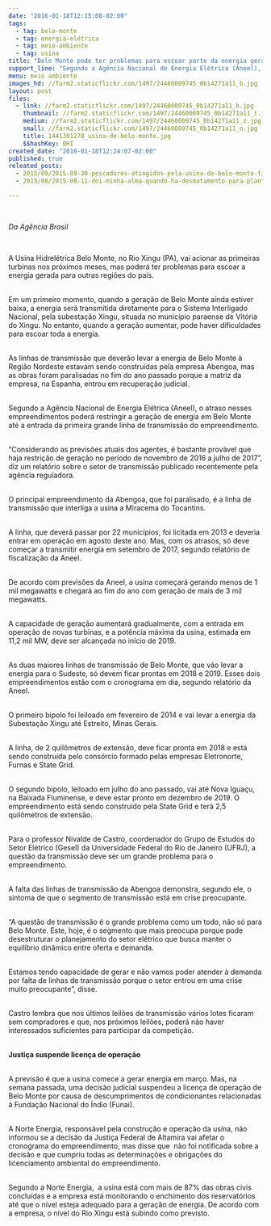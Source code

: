```yaml
---
date: "2016-01-18T12:15:08-02:00"
tags:
  - tag: belo-monte
  - tag: energia-elétrica
  - tag: meio-ambiente
  - tag: usina
title: "Belo Monte pode ter problemas para escoar parte da energia gerada\n"
support_line: "Segundo a Agência Nacional de Energia Elétrica (Aneel), o atraso nesses empreendimentos poderá restringir a geração de energia até a entrada da primeira grande linha de transmissão do empreendimento. \n"
menu: meio ambiente
images_hd: //farm2.staticflickr.com/1497/24460009745_0b14271a11_b.jpg
layout: post
files:
  - link: //farm2.staticflickr.com/1497/24460009745_0b14271a11_b.jpg
    thumbnail: //farm2.staticflickr.com/1497/24460009745_0b14271a11_t.jpg
    medium: //farm2.staticflickr.com/1497/24460009745_0b14271a11_z.jpg
    small: //farm2.staticflickr.com/1497/24460009745_0b14271a11_n.jpg
    title: 1441301270_usina-de-belo-monte.jpg
    $$hashKey: 0HI
created_date: "2016-01-18T12:24:07-02:00"
published: true
releated_posts:
  - 2015/09/2015-09-30-pescadores-atingidos-pela-usina-de-belo-monte-ficam-sem-rio-e-sem-peixe-aponta-atlas.md
  - 2015/08/2015-08-11-doi-minha-alma-quando-ha-desmatamento-para-plantar-a-soja-diz-papa.md

---
```

<p>&nbsp;</p>

<p><em>Da Ag&ecirc;ncia Brasil&nbsp;</em></p>

<p>&nbsp;</p>

<p>A Usina Hidrel&eacute;trica Belo Monte, no Rio Xingu (PA), vai acionar as primeiras turbinas nos pr&oacute;ximos meses, mas poder&aacute; ter problemas para escoar a energia gerada para outras regi&otilde;es do pa&iacute;s.</p>

<p><br />
Em um primeiro momento, quando a gera&ccedil;&atilde;o de Belo Monte ainda estiver baixa, a energia ser&aacute; transmitida diretamente para o Sistema Interligado Nacional, pela subesta&ccedil;&atilde;o Xingu, situada no munic&iacute;pio paraense de Vit&oacute;ria do Xingu. No entanto, quando a gera&ccedil;&atilde;o aumentar, pode haver dificuldades para escoar toda a energia.</p>

<p><br />
As linhas de transmiss&atilde;o que dever&atilde;o levar a energia de Belo Monte &agrave; Regi&atilde;o Nordeste estavam sendo constru&iacute;das pela empresa Abengoa, mas as obras foram paralisadas no fim do ano passado porque a matriz da empresa, na Espanha, entrou em recupera&ccedil;&atilde;o judicial.</p>

<p><br />
Segundo a Ag&ecirc;ncia Nacional de Energia El&eacute;trica (Aneel), o atraso nesses empreendimentos poder&aacute; restringir a gera&ccedil;&atilde;o de energia em Belo Monte at&eacute; a entrada da primeira grande linha de transmiss&atilde;o do empreendimento.&nbsp;</p>

<p><br />
&ldquo;Considerando as previs&otilde;es atuais dos agentes, &eacute; bastante prov&aacute;vel que haja restri&ccedil;&atilde;o de gera&ccedil;&atilde;o no per&iacute;odo de novembro de 2016 a julho de 2017&rdquo;, diz um relat&oacute;rio sobre o setor de transmiss&atilde;o publicado recentemente pela ag&ecirc;ncia reguladora.</p>

<p><br />
O principal empreendimento da Abengoa, que foi paralisado, &eacute; a linha de transmiss&atilde;o que interliga a usina a Miracema do Tocantins.</p>

<p><br />
A linha, que dever&aacute; passar por 22 munic&iacute;pios, foi licitada em 2013 e deveria entrar em opera&ccedil;&atilde;o em agosto deste ano. Mas, com os atrasos, s&oacute; deve come&ccedil;ar a transmitir energia em setembro de 2017, segundo relat&oacute;rio de fiscaliza&ccedil;&atilde;o da Aneel.</p>

<p><br />
De acordo com previs&otilde;es da Aneel, a usina come&ccedil;ar&aacute; gerando menos de 1 mil megawatts e chegar&aacute; ao fim do ano com gera&ccedil;&atilde;o de mais de 3 mil megawatts.</p>

<p><br />
A capacidade de gera&ccedil;&atilde;o aumentar&aacute; gradualmente, com a entrada em opera&ccedil;&atilde;o de novas turbinas, e a pot&ecirc;ncia m&aacute;xima da usina, estimada em 11,2 mil MW, deve ser alcan&ccedil;ada no in&iacute;cio de 2019.&nbsp;</p>

<p><br />
As duas maiores linhas de transmiss&atilde;o de Belo Monte, que v&atilde;o levar a energia para o Sudeste, s&oacute; devem ficar prontas em 2018 e 2019. Esses dois empreendimentos est&atilde;o com o cronograma em dia, segundo relat&oacute;rio da Aneel.</p>

<p><br />
O primeiro bipolo foi leiloado em fevereiro de 2014 e vai levar a energia da Subesta&ccedil;&atilde;o Xingu at&eacute; Estreito, Minas Gerais.</p>

<p><br />
A linha, de 2 quil&ocirc;metros de extens&atilde;o, deve ficar pronta em 2018 e est&aacute; sendo constru&iacute;da pelo cons&oacute;rcio formado pelas empresas Eletronorte, Furnas e State Grid.</p>

<p><br />
O segundo bipolo, leiloado em julho do ano passado, vai at&eacute; Nova Igua&ccedil;u, na Baixada Fluminense, e deve estar pronto em dezembro de 2019. O empreendimento est&aacute; sendo constru&iacute;do pela State Grid e ter&aacute; 2,5 quil&ocirc;metros de extens&atilde;o.</p>

<p><br />
Para o professor Nivalde de Castro, coordenador do Grupo de Estudos do Setor El&eacute;trico (Gesel) da Universidade Federal do Rio de Janeiro (UFRJ), a quest&atilde;o da transmiss&atilde;o deve ser um grande problema para o empreendimento.</p>

<p><br />
A falta das linhas de transmiss&atilde;o da Abengoa demonstra, segundo ele, o sintoma de que o segmento de transmiss&atilde;o est&aacute; em crise preocupante.</p>

<p><br />
&ldquo;A quest&atilde;o de transmiss&atilde;o &eacute; o grande problema como um todo, n&atilde;o s&oacute; para Belo Monte. Este, hoje, &eacute; o segmento que mais preocupa porque pode desestruturar o planejamento do setor el&eacute;trico que busca manter o equil&iacute;brio din&acirc;mico entre oferta e demanda.</p>

<p><br />
Estamos tendo capacidade de gerar e n&atilde;o vamos poder atender &agrave; demanda por falta de linhas de transmiss&atilde;o porque o setor entrou em uma crise muito preocupante&rdquo;, disse.</p>

<p><br />
Castro lembra que nos &uacute;ltimos leil&otilde;es de transmiss&atilde;o v&aacute;rios lotes ficaram sem compradores e que, nos pr&oacute;ximos leil&otilde;es, poder&aacute; n&atilde;o haver interessados suficientes para participar da competi&ccedil;&atilde;o.</p>

<p><br />
<strong>Justi&ccedil;a suspende licen&ccedil;a de opera&ccedil;&atilde;o</strong></p>

<p><br />
A previs&atilde;o &eacute; que a usina comece a gerar energia em mar&ccedil;o. Mas, na semana passada, uma decis&atilde;o judicial suspendeu a licen&ccedil;a de opera&ccedil;&atilde;o de Belo Monte por causa de descumprimentos de condicionantes relacionadas &agrave; Funda&ccedil;&atilde;o Nacional do &Iacute;ndio (Funai).</p>

<p><br />
A Norte Energia, respons&aacute;vel pela constru&ccedil;&atilde;o e opera&ccedil;&atilde;o da usina, n&atilde;o informou se a decis&atilde;o da Justi&ccedil;a Federal de Altamira vai afetar o cronograma do empreendimento, mas disse que &nbsp;n&atilde;o foi notificada sobre a decis&atilde;o e que cumpriu todas as determina&ccedil;&otilde;es e obriga&ccedil;&otilde;es do licenciamento ambiental do empreendimento.&nbsp;</p>

<p><br />
Segundo a Norte Energia, &nbsp;a usina est&aacute; com mais de 87% das obras civis conclu&iacute;das e a empresa est&aacute; monitorando o enchimento dos reservat&oacute;rios at&eacute; que o n&iacute;vel esteja adequado para a gera&ccedil;&atilde;o de energia. De acordo com a empresa, o n&iacute;vel do Rio Xingu est&aacute; subindo como previsto.</p>
